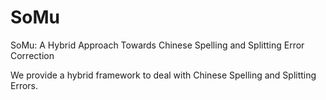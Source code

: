 # SoMu
SoMu: A Hybrid Approach Towards Chinese Spelling and Splitting Error Correction

We provide a hybrid framework to deal with Chinese Spelling and Splitting Errors. 
